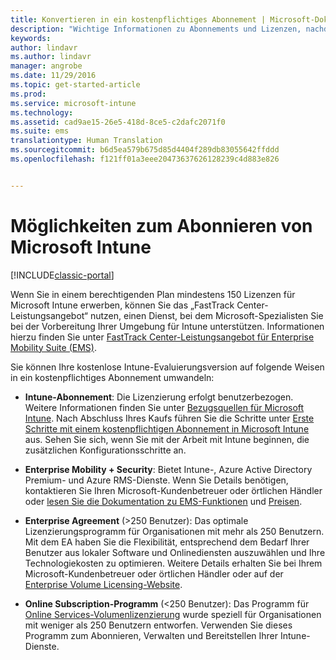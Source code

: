 ```yaml
---
title: Konvertieren in ein kostenpflichtiges Abonnement | Microsoft-Dokumentation
description: "Wichtige Informationen zu Abonnements und Lizenzen, nachdem Sie Ihre kostenlose 30-tägige Evaluierungsversion von Intune eingerichtet haben."
keywords: 
author: lindavr
ms.author: lindavr
manager: angrobe
ms.date: 11/29/2016
ms.topic: get-started-article
ms.prod: 
ms.service: microsoft-intune
ms.technology: 
ms.assetid: cad9ae15-26e5-418d-8ce5-c2dafc2071f0
ms.suite: ems
translationtype: Human Translation
ms.sourcegitcommit: b6d5ea579b675d85d4404f289db83055642ffddd
ms.openlocfilehash: f121ff01a3eee20473637626128239c4d883e826


---
```


# <a name="ways-to-subscribe-to-microsoft-intune"></a>Möglichkeiten zum Abonnieren von Microsoft Intune

[!INCLUDE[classic-portal](../includes/classic-portal.md)]

Wenn Sie in einem berechtigenden Plan mindestens 150 Lizenzen für Microsoft Intune erwerben, können Sie das „FastTrack Center-Leistungsangebot“ nutzen, einen Dienst, bei dem Microsoft-Spezialisten Sie bei der Vorbereitung Ihrer Umgebung für Intune unterstützen. Informationen hierzu finden Sie unter [FastTrack Center-Leistungsangebot für Enterprise Mobility Suite (EMS)](https://docs.microsoft.com/enterprise-mobility/Solutions/fasttrack-center-benefit-for-enterprise-mobility-suite-ems).

Sie können Ihre kostenlose Intune-Evaluierungsversion auf folgende Weisen in ein kostenpflichtiges Abonnement umwandeln:

-   **Intune-Abonnement**: Die Lizenzierung erfolgt benutzerbezogen. Weitere Informationen finden Sie unter [Bezugsquellen für Microsoft Intune](http://www.microsoft.com/en-us/server-cloud/products/microsoft-intune/Purchasing.aspx). Nach Abschluss Ihres Kaufs führen Sie die Schritte unter [Erste Schritte mit einem kostenpflichtigen Abonnement in Microsoft Intune](/intune/get-started/start-with-a-paid-subscription-to-microsoft-intune) aus. Sehen Sie sich, wenn Sie mit der Arbeit mit Intune beginnen, die zusätzlichen Konfigurationsschritte an.

-   **Enterprise Mobility + Security**: Bietet Intune-, Azure Active Directory Premium- und Azure RMS-Dienste. Wenn Sie Details benötigen, kontaktieren Sie Ihren Microsoft-Kundenbetreuer oder örtlichen Händler oder [lesen Sie die Dokumentation zu EMS-Funktionen](https://www.microsoft.com/en-us/server-cloud/enterprise-mobility/overview.aspx) und [Preisen](http://www.microsoft.com/en-us/server-cloud/products/enterprise-mobility-suite/Purchasing.aspx).

-   **Enterprise Agreement** (&gt;250 Benutzer): Das optimale Lizenzierungsprogramm für Organisationen mit mehr als 250 Benutzern. Mit dem EA haben Sie die Flexibilität, entsprechend dem Bedarf Ihrer Benutzer aus lokaler Software und Onlinediensten auszuwählen und Ihre Technologiekosten zu optimieren. Weitere Details erhalten Sie bei Ihrem Microsoft-Kundenbetreuer oder örtlichen Händler oder auf der [Enterprise Volume Licensing-Website](http://www.microsoft.com/licensing/licensing-options/enterprise.aspx).

-   **Online Subscription-Programm** (&lt;250 Benutzer): Das Programm für [Online Services-Volumenlizenzierung](http://www.microsoft.com/licensing/online-services/default.aspx) wurde speziell für Organisationen mit weniger als 250 Benutzern entworfen. Verwenden Sie dieses Programm zum Abonnieren, Verwalten und Bereitstellen Ihrer Intune-Dienste.



<!--HONumber=Dec16_HO2-->


